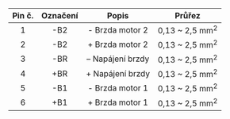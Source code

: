 | **Pin č.** | **Označení** | **Popis** | **Průřez** |
| :---: | :---: | :---: | :---: |
| 1 | -B2 | - Brzda motor 2 | 0,13 ~ 2,5 mm<sup>2</sup> |
| 2 | -B2 | + Brzda motor 2 | 0,13 ~ 2,5 mm<sup>2</sup> |
| 3 | -BR | – Napájení brzdy | 0,13 ~ 2,5 mm<sup>2</sup> |
| 4 | +BR | + Napájení brzdy | 0,13 ~ 2,5 mm<sup>2</sup> |
| 5 | -B1 | - Brzda motor 1 | 0,13 ~ 2,5 mm<sup>2</sup> |
| 6 | +B1 | + Brzda motor 1 | 0,13 ~ 2,5 mm<sup>2</sup> |
